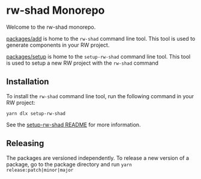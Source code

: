 rw-shad Monorepo
================

Welcome to the rw-shad monorepo.

[packages/add](packages/add) is home to the `rw-shad` command line tool. This
tool is used to generate components in your RW project.

[packages/setup](packages/setup) is home to the `setup-rw-shad` command line
tool. This tool is used to setup a new RW project with the `rw-shad` command

Installation
------------

To install the `rw-shad` command line tool, run the following command in your RW project:

```
yarn dlx setup-rw-shad
```

See the [setup-rw-shad README](packages/setup/README.md) for more information.

Releasing
---------

The packages are versioned independently. To release a new version of a package,
go to the package directory and run `yarn release:patch|minor|major`

